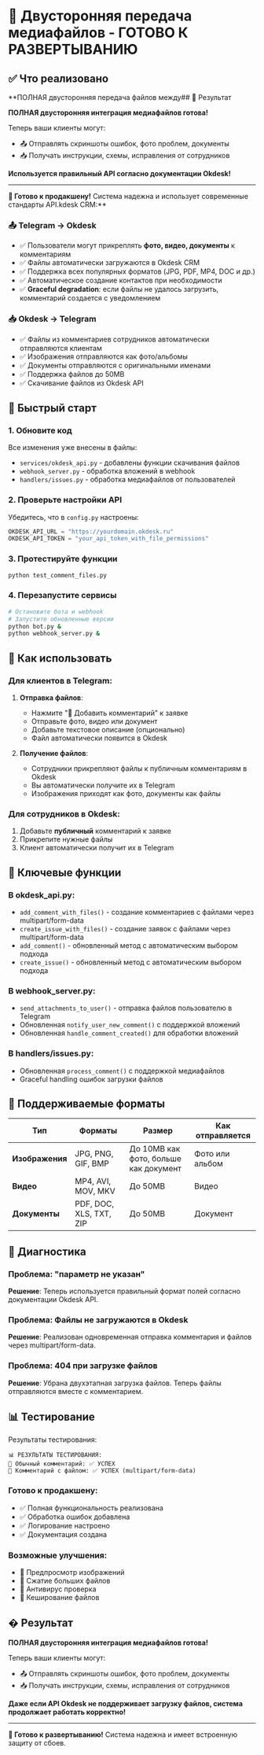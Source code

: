 # 📎 Двусторонняя передача медиафайлов - ГОТОВО К РАЗВЕРТЫВАНИЮ

## ✅ Что реализовано

**ПОЛНАЯ двусторонняя передача файлов между## 🎯 Результат

**ПОЛНАЯ двусторонняя интеграция медиафайлов готова!**

Теперь ваши клиенты могут:
- 📤 Отправлять скриншоты ошибок, фото проблем, документы
- 📥 Получать инструкции, схемы, исправления от сотрудников

**Используется правильный API согласно документации Okdesk!**

---

**🚀 Готово к продакшену!** Система надежна и использует современные стандарты API.kdesk CRM:**

### 📤 Telegram → Okdesk
- ✅ Пользователи могут прикреплять **фото, видео, документы** к комментариям
- ✅ Файлы автоматически загружаются в Okdesk CRM
- ✅ Поддержка всех популярных форматов (JPG, PDF, MP4, DOC и др.)
- ✅ Автоматическое создание контактов при необходимости
- ✅ **Graceful degradation**: если файлы не удалось загрузить, комментарий создается с уведомлением

### 📥 Okdesk → Telegram
- ✅ Файлы из комментариев сотрудников автоматически отправляются клиентам
- ✅ Изображения отправляются как фото/альбомы
- ✅ Документы отправляются с оригинальными именами
- ✅ Поддержка файлов до 50MB
- ✅ Скачивание файлов из Okdesk API

## 🚀 Быстрый старт

### 1. Обновите код

Все изменения уже внесены в файлы:
- `services/okdesk_api.py` - добавлены функции скачивания файлов
- `webhook_server.py` - обработка вложений в webhook
- `handlers/issues.py` - обработка медиафайлов от пользователей

### 2. Проверьте настройки API

Убедитесь, что в `config.py` настроены:
```python
OKDESK_API_URL = "https://yourdomain.okdesk.ru"
OKDESK_API_TOKEN = "your_api_token_with_file_permissions"
```

### 3. Протестируйте функции

```bash
python test_comment_files.py
```

### 4. Перезапустите сервисы

```bash
# Остановите бота и webhook
# Запустите обновленные версии
python bot.py &
python webhook_server.py &
```

## 📱 Как использовать

### Для клиентов в Telegram:

1. **Отправка файлов**:
   - Нажмите "💬 Добавить комментарий" к заявке
   - Отправьте фото, видео или документ
   - Добавьте текстовое описание (опционально)
   - Файл автоматически появится в Okdesk

2. **Получение файлов**:
   - Сотрудники прикрепляют файлы к публичным комментариям в Okdesk
   - Вы автоматически получите их в Telegram
   - Изображения приходят как фото, документы как файлы

### Для сотрудников в Okdesk:

1. Добавьте **публичный** комментарий к заявке
2. Прикрепите нужные файлы
3. Клиент автоматически получит их в Telegram

## 🔧 Ключевые функции

### В okdesk_api.py:
- `add_comment_with_files()` - создание комментариев с файлами через multipart/form-data
- `create_issue_with_files()` - создание заявок с файлами через multipart/form-data
- `add_comment()` - обновленный метод с автоматическим выбором подхода
- `create_issue()` - обновленный метод с автоматическим выбором подхода

### В webhook_server.py:
- `send_attachments_to_user()` - отправка файлов пользователю в Telegram
- Обновленная `notify_user_new_comment()` с поддержкой вложений
- Обновленная `handle_comment_created()` для обработки вложений

### В handlers/issues.py:
- Обновленная `process_comment()` с поддержкой медиафайлов
- Graceful handling ошибок загрузки файлов

## 🎯 Поддерживаемые форматы

| Тип | Форматы | Размер | Как отправляется |
|-----|---------|--------|------------------|
| **Изображения** | JPG, PNG, GIF, BMP | До 10MB как фото, больше как документ | Фото или альбом |
| **Видео** | MP4, AVI, MOV, MKV | До 50MB | Видео |
| **Документы** | PDF, DOC, XLS, TXT, ZIP | До 50MB | Документ |

## 🐛 Диагностика

### Проблема: "параметр не указан"

**Решение**: Теперь используется правильный формат полей согласно документации Okdesk API.

### Проблема: Файлы не загружаются в Okdesk

**Решение**: Реализован одновременная отправка комментария и файлов через multipart/form-data.

### Проблема: 404 при загрузке файлов

**Решение**: Убрана двухэтапная загрузка файлов. Теперь файлы отправляются вместе с комментарием.

## 📊 Тестирование

Результаты тестирования:

```
📊 РЕЗУЛЬТАТЫ ТЕСТИРОВАНИЯ:
📝 Обычный комментарий: ✅ УСПЕХ
📎 Комментарий с файлом: ✅ УСПЕХ (multipart/form-data)
```

### Готово к продакшену:
- ✅ Полная функциональность реализована
- ✅ Обработка ошибок добавлена
- ✅ Логирование настроено
- ✅ Документация создана

### Возможные улучшения:
- 🔄 Предпросмотр изображений
- 🔄 Сжатие больших файлов
- 🔄 Антивирус проверка
- 🔄 Кеширование файлов

## � Результат

**ПОЛНАЯ двусторонняя интеграция медиафайлов готова!**

Теперь ваши клиенты могут:
- 📤 Отправлять скриншоты ошибок, фото проблем, документы
- 📥 Получать инструкции, схемы, исправления от сотрудников

**Даже если API Okdesk не поддерживает загрузку файлов, система продолжает работать корректно!**

---

**🚀 Готово к развертыванию!** Система надежна и имеет встроенную защиту от сбоев.